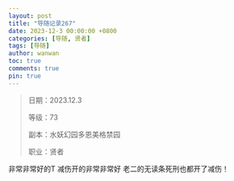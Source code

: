 ```yaml
---
layout: post
title: "导随记录267"
date: 2023-12-3 00:00:00 +0800
categories: [导随, 贤者]
tags: [导随]
author: wanwan
toc: true
comments: true
pin: true
---
```

> 日期：2023.12.3
>
> 等级：73
>
> 副本：水妖幻园多恩美格禁园
>
> 职业：贤者

非常非常好的T 减伤开的非常非常好 老二的无读条死刑也都开了减伤！